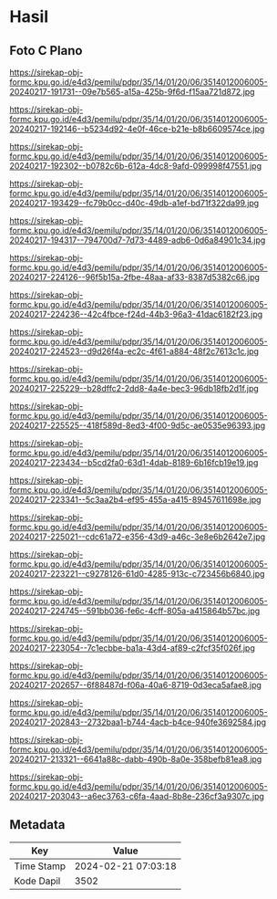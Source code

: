# Hasil

## Foto C Plano

https://sirekap-obj-formc.kpu.go.id/e4d3/pemilu/pdpr/35/14/01/20/06/3514012006005-20240217-191731--09e7b565-a15a-425b-9f6d-f15aa721d872.jpg

https://sirekap-obj-formc.kpu.go.id/e4d3/pemilu/pdpr/35/14/01/20/06/3514012006005-20240217-192146--b5234d92-4e0f-46ce-b21e-b8b6609574ce.jpg

https://sirekap-obj-formc.kpu.go.id/e4d3/pemilu/pdpr/35/14/01/20/06/3514012006005-20240217-192302--b0782c6b-612a-4dc8-9afd-099998f47551.jpg

https://sirekap-obj-formc.kpu.go.id/e4d3/pemilu/pdpr/35/14/01/20/06/3514012006005-20240217-193429--fc79b0cc-d40c-49db-a1ef-bd71f322da99.jpg

https://sirekap-obj-formc.kpu.go.id/e4d3/pemilu/pdpr/35/14/01/20/06/3514012006005-20240217-194317--794700d7-7d73-4489-adb6-0d6a84901c34.jpg

https://sirekap-obj-formc.kpu.go.id/e4d3/pemilu/pdpr/35/14/01/20/06/3514012006005-20240217-224126--96f5b15a-2fbe-48aa-af33-8387d5382c66.jpg

https://sirekap-obj-formc.kpu.go.id/e4d3/pemilu/pdpr/35/14/01/20/06/3514012006005-20240217-224236--42c4fbce-f24d-44b3-96a3-41dac6182f23.jpg

https://sirekap-obj-formc.kpu.go.id/e4d3/pemilu/pdpr/35/14/01/20/06/3514012006005-20240217-224523--d9d26f4a-ec2c-4f61-a884-48f2c7613c1c.jpg

https://sirekap-obj-formc.kpu.go.id/e4d3/pemilu/pdpr/35/14/01/20/06/3514012006005-20240217-225229--b28dffc2-2dd8-4a4e-bec3-96db18fb2d1f.jpg

https://sirekap-obj-formc.kpu.go.id/e4d3/pemilu/pdpr/35/14/01/20/06/3514012006005-20240217-225525--418f589d-8ed3-4f00-9d5c-ae0535e96393.jpg

https://sirekap-obj-formc.kpu.go.id/e4d3/pemilu/pdpr/35/14/01/20/06/3514012006005-20240217-223434--b5cd2fa0-63d1-4dab-8189-6b16fcb19e19.jpg

https://sirekap-obj-formc.kpu.go.id/e4d3/pemilu/pdpr/35/14/01/20/06/3514012006005-20240217-223341--5c3aa2b4-ef95-455a-a415-89457611698e.jpg

https://sirekap-obj-formc.kpu.go.id/e4d3/pemilu/pdpr/35/14/01/20/06/3514012006005-20240217-225021--cdc61a72-e356-43d9-a46c-3e8e6b2642e7.jpg

https://sirekap-obj-formc.kpu.go.id/e4d3/pemilu/pdpr/35/14/01/20/06/3514012006005-20240217-223221--c9278126-61d0-4285-913c-c723456b6840.jpg

https://sirekap-obj-formc.kpu.go.id/e4d3/pemilu/pdpr/35/14/01/20/06/3514012006005-20240217-224745--591bb036-fe6c-4cff-805a-a415864b57bc.jpg

https://sirekap-obj-formc.kpu.go.id/e4d3/pemilu/pdpr/35/14/01/20/06/3514012006005-20240217-223054--7c1ecbbe-ba1a-43d4-af89-c2fcf35f026f.jpg

https://sirekap-obj-formc.kpu.go.id/e4d3/pemilu/pdpr/35/14/01/20/06/3514012006005-20240217-202657--6f88487d-f06a-40a6-8719-0d3eca5afae8.jpg

https://sirekap-obj-formc.kpu.go.id/e4d3/pemilu/pdpr/35/14/01/20/06/3514012006005-20240217-202843--2732baa1-b744-4acb-b4ce-940fe3692584.jpg

https://sirekap-obj-formc.kpu.go.id/e4d3/pemilu/pdpr/35/14/01/20/06/3514012006005-20240217-213321--6641a88c-dabb-490b-8a0e-358befb81ea8.jpg

https://sirekap-obj-formc.kpu.go.id/e4d3/pemilu/pdpr/35/14/01/20/06/3514012006005-20240217-203043--a6ec3763-c6fa-4aad-8b8e-236cf3a9307c.jpg


## Metadata

| Key        | Value               |
| ---------- | ------------------- |
| Time Stamp | 2024-02-21 07:03:18 |
| Kode Dapil | 3502                |



